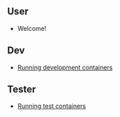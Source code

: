 ## User

- Welcome!


## Dev

- [Running development containers](dev/running-dev-containers.md)

## Tester

- [ Running test containers](tester/running-test-containers.md)



